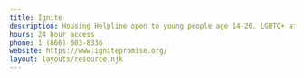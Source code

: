 ```yaml
---
title: Ignite
description: Housing Helpline open to young people age 14-26. LGBTQ+ affirming. Text - (312) 625-1858
hours: 24 hour access
phone: 1 (866) 803-8336
website: https://www.ignitepromise.org/
layout: layouts/resource.njk
---
```

